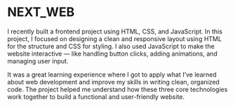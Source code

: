 # NEXT_WEB
I recently built a frontend project using HTML, CSS, and JavaScript. In this project, I focused on designing a clean and responsive layout using HTML for the structure and CSS for styling. I also used JavaScript to make the website interactive — like handling button clicks, adding animations, and managing user input.

It was a great learning experience where I got to apply what I’ve learned about web development and improve my skills in writing clean, organized code. The project helped me understand how these three core technologies work together to build a functional and user-friendly website.
